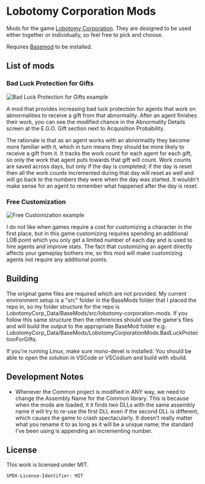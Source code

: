 # Lobotomy Corporation Mods
Mods for the game [Lobotomy Corporation](https://store.steampowered.com/app/568220/Lobotomy_Corporation__Monster_Management_Simulation/). They are designed to be used either together or individually, so feel free to pick and choose.

Requires [Basemod](https://www.nexusmods.com/lobotomycorporation/mods/2) to be installed.

## List of mods
### Bad Luck Protection for Gifts
![Bad Luck Protection for Gifts example](/../../assets/bad-luck-protection.png)

A mod that provides increasing bad luck protection for agents that work on abnormalities to receive a gift from that abnormality. After an agent finishes their work, you can see the modified chance in the Abnormality Details screen at the E.G.O. Gift section next to Acquisition Probability.

The rationale is that as an agent works with an abnormality they become more familiar with it, which in turn means they should be more likely to receive a gift from it. It tracks the work count for each agent for each gift, so only the work that agent puts towards that gift will count. Work counts are saved across days, but only if the day is completed; if the day is reset then all the work counts incremented during that day will reset as well and will go back to the numbers they were when the day was started. It wouldn't make sense for an agent to remember what happened after the day is reset.

### Free Customization
![Free Customization example](/../../assets/free-customization.png)

I do not like when games require a cost for customizing a character in the first place, but in this game customizing requires spending an additional LOB point which you only get a limited number of each day and is used to hire agents and improve stats. The fact that customizing an agent directly affects your gameplay bothers me, so this mod will make customizing agents not require any additional points. 

## Building
The original game files are required which are not provided. My current environment setup is a "src" folder in the BaseMods folder that I placed the repo in, so my folder structure for the repo is LobotomyCorp_Data/BaseMods/src/lobotomy-corporation-mods. If you follow this same structure then the references should use the game's files and will build the output to the appropriate BaseMod folder e.g. LobotomyCorp_Data/BaseMods/LobotomyCorporationMods.BadLuckProtectionForGifts.

If you're running Linux, make sure mono-devel is installed. You should be able to open the solution in VSCode or VSCodium and build with xbuild.

## Development Notes
* Whenever the Common project is modified in ANY way, we need to change the Assembly Name for the Common library. This is because when the mods are loaded, it it finds two DLLs with the same assembly name it will try to re-use the first DLL even if the second DLL is different, which causes the game to crash spectacularly. It doesn't really matter what you rename it to as long as it will be a unique name; the standard I've been using is appending an incrementing number.   

## License

This work is licensed under MIT.

`SPDX-License-Identifier: MIT`
